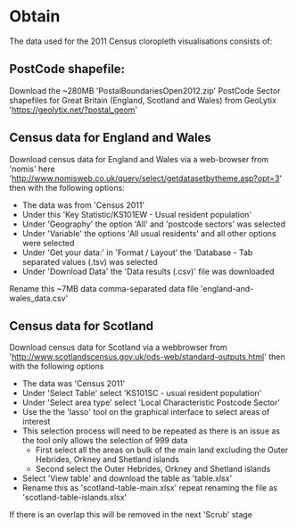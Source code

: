 # Obtain

The data used for the 2011 Census cloropleth visualisations consists of:

## PostCode shapefile:  

   Download the ~280MB 'PostalBoundariesOpen2012.zip' PostCode Sector shapefiles for Great Britain (England, Scotland and Wales) from GeoLytix 'https://geolytix.net/?postal_geom'  

## Census data for England and Wales

Download census data for England and Wales via a web-browser from 'nomis' here 'http://www.nomisweb.co.uk/query/select/getdatasetbytheme.asp?opt=3' then with the following options:  
  * The data was from 'Census 2011'
  * Under this 'Key Statistic/KS101EW - Usual resident population'
  * Under 'Geography' the option 'All' and 'postcode sectors' was selected
  * Under 'Variable' the options 'All usual residents' and all other options were selected
  * Under 'Get your data:' in 'Format / Layout' the 'Database - Tab separated values (.tsv) was selected
  * Under 'Download Data' the 'Data results (.csv)' file was downloaded

Rename this ~7MB data comma-separated data file 'england-and-wales_data.csv'

## Census data for Scotland

Download census data for Scotland via a webbrowser from 'http://www.scotlandscensus.gov.uk/ods-web/standard-outputs.html' then with the following options  
  * The data was 'Census 2011'  
  * Under 'Select Table' select 'KS101SC - usual resident population'  
  * Under 'Select area type' select 'Local Characteristic Postcode Sector'  
  * Use the the 'lasso' tool on the graphical interface to select areas of interest  
  * This selection process will need to be repeated as there is an issue as the tool only allows the selection of 999 data  
     * First select all the areas on bulk of the main land excluding the Outer Hebrides, Orkney and Shetland islands  
     * Second select the Outer Hebrides, Orkney and Shetland islands  
  * Select 'View table' and download the table as 'table.xlsx'
  * Rename this as 'scotland-table-main.xlsx' repeat renaming the file as 'scotland-table-islands.xlsx'

If there is an overlap this will be removed in the next 'Scrub' stage  
